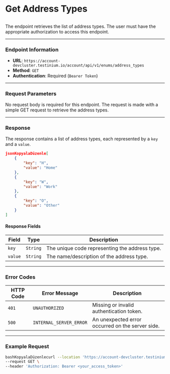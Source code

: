 # Get Address Types

##

The endpoint retrieves the list of address types. The user must have the appropriate authorization to access this endpoint.

***

### Endpoint Information

* **URL**: `https://account-devcluster.testinium.io/account/api/v1/enums/address_types`
* **Method**: `GET`
* **Authentication**: Required (`Bearer Token`)

***

### Request Parameters

No request body is required for this endpoint. The request is made with a simple GET request to retrieve the address types.

***

### Response

The response contains a list of address types, each represented by a `key` and a `value`.

```json
jsonKopyalaDüzenle[
    {
        "key": "H",
        "value": "Home"
    },
    {
        "key": "W",
        "value": "Work"
    },
    {
        "key": "O",
        "value": "Other"
    }
]
```

#### Response Fields

| Field   | Type     | Description                                    |
| ------- | -------- | ---------------------------------------------- |
| `key`   | `String` | The unique code representing the address type. |
| `value` | `String` | The name/description of the address type.      |

***

### Error Codes

| HTTP Code | Error Message           | Description                                      |
| --------- | ----------------------- | ------------------------------------------------ |
| `401`     | `UNAUTHORIZED`          | Missing or invalid authentication token.         |
| `500`     | `INTERNAL_SERVER_ERROR` | An unexpected error occurred on the server side. |

***

### Example Request

```bash
bashKopyalaDüzenlecurl --location 'https://account-devcluster.testinium.io/account/api/v1/enums/address_types' \
--request GET \
--header 'Authorization: Bearer <your_access_token>'
```
